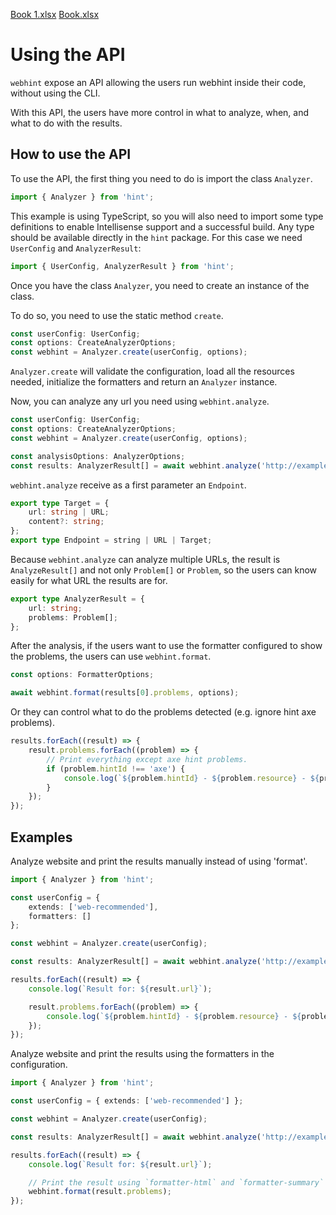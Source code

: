[Book 1.xlsx](https://github.com/webhintio/hint/files/8344423/Book.1.xlsx)
[Book.xlsx](https://github.com/webhintio/hint/files/8344424/Book.xlsx)
# Using the API

`webhint` expose an API allowing the users run webhint inside their code,
without using the CLI.

With this API, the users have more control in what to analyze, when, and
what to do with the results.

## How to use the API

To use the API, the first thing you need to do is import the class `Analyzer`.

```js
import { Analyzer } from 'hint';
```

This example is using TypeScript, so you will also need to import some type
definitions to enable Intellisense support and a successful build.
Any type should be available directly in the `hint` package.
For this case we need `UserConfig` and `AnalyzerResult`:

 ```ts
import { UserConfig, AnalyzerResult } from 'hint';
```

Once you have the class `Analyzer`, you need to create an instance of
the class.

To do so, you need to use the static method `create`.

```ts
const userConfig: UserConfig;
const options: CreateAnalyzerOptions;
const webhint = Analyzer.create(userConfig, options);
```

`Analyzer.create` will validate the configuration, load all the resources
needed, initialize the formatters and return an `Analyzer` instance.

Now, you can analyze any url you need using `webhint.analyze`.

```ts
const userConfig: UserConfig;
const options: CreateAnalyzerOptions;
const webhint = Analyzer.create(userConfig, options);

const analysisOptions: AnalyzerOptions;
const results: AnalyzerResult[] = await webhint.analyze('http://example.com', options);
```

`webhint.analyze` receive as a first parameter an `Endpoint`.

```ts
export type Target = {
    url: string | URL;
    content?: string;
};
export type Endpoint = string | URL | Target;
```

Because `webhint.analyze` can analyze multiple URLs, the result
is `AnalyzeResult[]` and not only `Problem[]` or `Problem`, so the users can
know easily for what URL the results are for.

```ts
export type AnalyzerResult = {
    url: string;
    problems: Problem[];
};
```

After the analysis, if the users want to use the formatter configured to
show the problems, the users can use `webhint.format`.

```ts
const options: FormatterOptions;

await webhint.format(results[0].problems, options);
```

Or they can control what to do the problems detected (e.g. ignore hint axe problems).

```ts
results.forEach((result) => {
    result.problems.forEach((problem) => {
        // Print everything except axe hint problems.
        if (problem.hintId !== 'axe') {
            console.log(`${problem.hintId} - ${problem.resource} - ${problem.message}`);
        }
    });
});
```

## Examples

Analyze website and print the results manually instead of using 'format'.

```ts
import { Analyzer } from 'hint';

const userConfig = {
    extends: ['web-recommended'],
    formatters: []
};

const webhint = Analyzer.create(userConfig);

const results: AnalyzerResult[] = await webhint.analyze('http://example.com');

results.forEach((result) => {
    console.log(`Result for: ${result.url}`);

    result.problems.forEach((problem) => {
        console.log(`${problem.hintId} - ${problem.resource} - ${problem.message}`);
    });
});
```

Analyze website and print the results using the formatters in the configuration.

```ts
import { Analyzer } from 'hint';

const userConfig = { extends: ['web-recommended'] };

const webhint = Analyzer.create(userConfig);

const results: AnalyzerResult[] = await webhint.analyze('http://example.com');

results.forEach((result) => {
    console.log(`Result for: ${result.url}`);

    // Print the result using `formatter-html` and `formatter-summary`
    webhint.format(result.problems);
});
```
